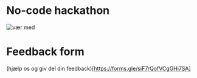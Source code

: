 # No-code hackathon

![vær med](https://user-images.githubusercontent.com/5576954/194045955-0b3a47f7-f5bf-46ca-b711-5c21b15f29d1.png)





# Feedback form

(hjælp os og giv del din feedback)[https://forms.gle/siF7rQofVCgGHi7SA]
